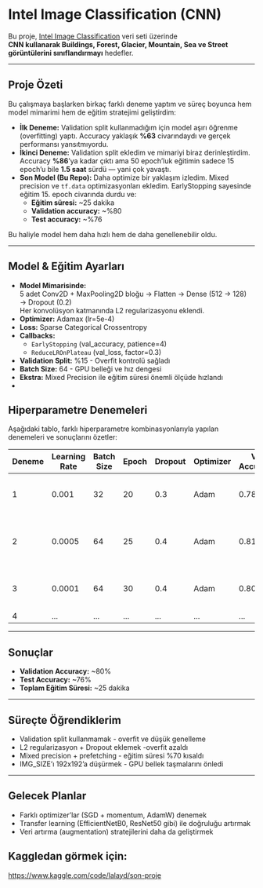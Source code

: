 
# Intel Image Classification (CNN)

Bu proje, [Intel Image Classification](https://www.kaggle.com/datasets/puneet6060/intel-image-classification) veri seti üzerinde  
**CNN kullanarak Buildings, Forest, Glacier, Mountain, Sea ve Street görüntülerini sınıflandırmayı** hedefler.  

---

## Proje Özeti
Bu çalışmaya başlarken birkaç farklı deneme yaptım ve süreç boyunca hem model mimarimi hem de eğitim stratejimi geliştirdim:  

- **İlk Deneme:** Validation split kullanmadığım için model aşırı öğrenme (overfitting) yaptı. Accuracy yaklaşık **%63** civarındaydı ve gerçek performansı yansıtmıyordu.  
- **İkinci Deneme:** Validation split ekledim ve mimariyi biraz derinleştirdim. Accuracy **%86**’ya kadar çıktı ama 50 epoch’luk eğitimin sadece 15 epoch’u bile **1.5 saat** sürdü — yani çok yavaştı.  
- **Son Model (Bu Repo):** Daha optimize bir yaklaşım izledim. Mixed precision ve `tf.data` optimizasyonları ekledim. EarlyStopping sayesinde eğitim 15. epoch civarında durdu ve:  
  - **Eğitim süresi:** ~25 dakika  
  - **Validation accuracy:** ~%80  
  - **Test accuracy:** ~%76  

Bu haliyle model hem daha hızlı hem de daha genellenebilir oldu.

---

## Model & Eğitim Ayarları
- **Model Mimarisinde:**  
  5 adet Conv2D + MaxPooling2D bloğu → Flatten → Dense (512 → 128) → Dropout (0.2)  
  Her konvolüsyon katmanında L2 regularizasyonu eklendi.  
- **Optimizer:** Adamax (lr=5e-4)  
- **Loss:** Sparse Categorical Crossentropy  
- **Callbacks:**  
  - `EarlyStopping` (val_accuracy, patience=4)  
  - `ReduceLROnPlateau` (val_loss, factor=0.3)  
- **Validation Split:** %15 - Overfit kontrolü sağladı  
- **Batch Size:** 64 - GPU belleği ve hız dengesi  
- **Ekstra:** Mixed Precision ile eğitim süresi önemli ölçüde hızlandı
- 
## Hiperparametre Denemeleri

Aşağıdaki tablo, farklı hiperparametre kombinasyonlarıyla yapılan denemeleri ve sonuçlarını özetler:

| Deneme | Learning Rate | Batch Size | Epoch | Dropout | Optimizer | Val Accuracy | Notlar |
|-------|---------------|-----------|-------|---------|-----------|-------------|--------|
| 1 | 0.001 | 32 | 20 | 0.3 | Adam | 0.78 | Overfit gözlendi, val. loss arttı |
| 2 | 0.0005 | 64 | 25 | 0.4 | Adam | 0.81 | Daha dengeli sonuçlar, loss daha stabil |
| 3 | 0.0001 | 64 | 30 | 0.4 | Adam | 0.80 | Eğitim yavaşladı, iyileşme sınırlı |
| 4 | ... | ... | ... | ... | ... | ... | ... |

---

## Sonuçlar
- **Validation Accuracy:** ~80%  
- **Test Accuracy:** ~76%  
- **Toplam Eğitim Süresi:** ~25 dakika  

---

## Süreçte Öğrendiklerim
- Validation split kullanmamak - overfit ve düşük genelleme  
- L2 regularizasyon + Dropout eklemek -overfit azaldı
- Mixed precision + prefetching - eğitim süresi %70 kısaldı
- IMG_SIZE’ı 192x192’a düşürmek - GPU bellek taşmalarını önledi 

---

## Gelecek Planlar
- Farklı optimizer’lar (SGD + momentum, AdamW) denemek  
- Transfer learning (EfficientNetB0, ResNet50 gibi) ile doğruluğu artırmak  
- Veri artırma (augmentation) stratejilerini daha da geliştirmek  

## Kaggledan görmek için:
https://www.kaggle.com/code/lalayd/son-proje
